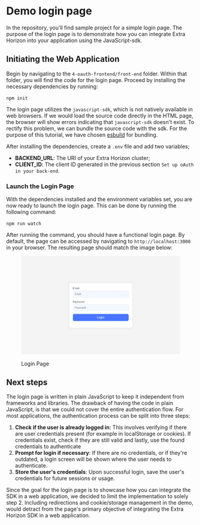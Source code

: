 # Demo login page

In the repository, you'll find sample project for a simple login page. The purpose of the login page is to demonstrate how you can integrate Extra Horizon into your application using the JavaScript-sdk.&#x20;

## Initiating the Web Application

Begin by navigating to the `4-oauth-frontend/front-end` folder. Within that folder, you will find the code for the login page. Proceed by installing the necessary dependencies by running:

```
npm init
```

The login page utilizes the `javascript-sdk`, which is not natively available in web browsers. If we would load the source code directly in the HTML page, the browser will show errors indicating that `javascript-sdk` doesn't exist. To rectify this problem, we can bundle the source code with the sdk. For the purpose of this tutorial, we have chosen [esbuild](https://esbuild.github.io) for bundling.&#x20;

After installing the dependencies, create a `.env` file and add two variables;

* **BACKEND\_URL**: The URI of your Extra Horizon cluster;
* **CLIENT\_ID**: The client ID generated in the previous section `Set up oAuth in your back-end`.

### Launch the Login Page

With the dependencies installed and the environment variables set, you are now ready to launch the login page. This can be done by running the following command:

```
npm run watch
```

After running the command, you should have a functional login page. By default, the page can be accessed by navigating to `http://localhost:3000` in your browser. The resulting page should match the image below:

<figure><img src="../../../../.gitbook/assets/image (2).png" alt=""><figcaption><p>Login Page</p></figcaption></figure>

## Next steps

The login page is written in plain JavaScript to keep it independent from frameworks and libraries. The drawback of having the code in plain JavaScript, is that we could not cover the entire authentication flow. For most applications, the authentication process can be split into three steps:

1. **Check if the user is already logged in**: This involves verifying if there are user credentials present (for example in localStorage or cookies). If credentials exist, check if they are still valid and lastly, use the found credentials to authenticate
2. **Prompt for login if necessary**: If there are no credentials, or if they're outdated, a login screen will be shown where the user needs to authenticate.
3. **Store the user's credentials**: Upon successful login, save the user's credentials for future sessions or usage.

Since the goal for the login page is to showcase how you can integrate the SDK in a web application, we decided to limit the implementation to solely step 2. Including redirections and cookie/storage management in the demo, would detract from the page's primary objective of integrating the Extra Horizon SDK in a web application.

